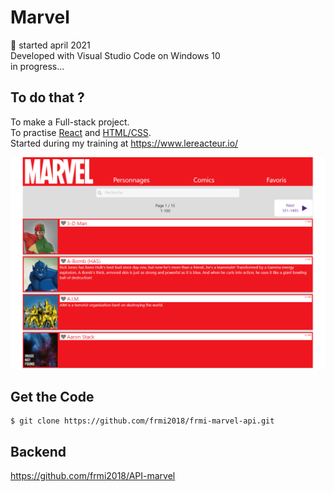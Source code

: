 # Marvel

📅 started april 2021  
Developed with Visual Studio Code on Windows 10  
in progress...

## To do that ?

To make a Full-stack project.  
To practise [React](https://fr.reactjs.org/) and [HTML/CSS](https://www.w3schools.com/).  
Started during my training at https://www.lereacteur.io/

![alt text](https://github.com/frmi2018/frmi-marvel-api/blob/main/src/assets/images/marvel.png?raw=true) 

## Get the Code

```
$ git clone https://github.com/frmi2018/frmi-marvel-api.git
```

## Backend

https://github.com/frmi2018/API-marvel

